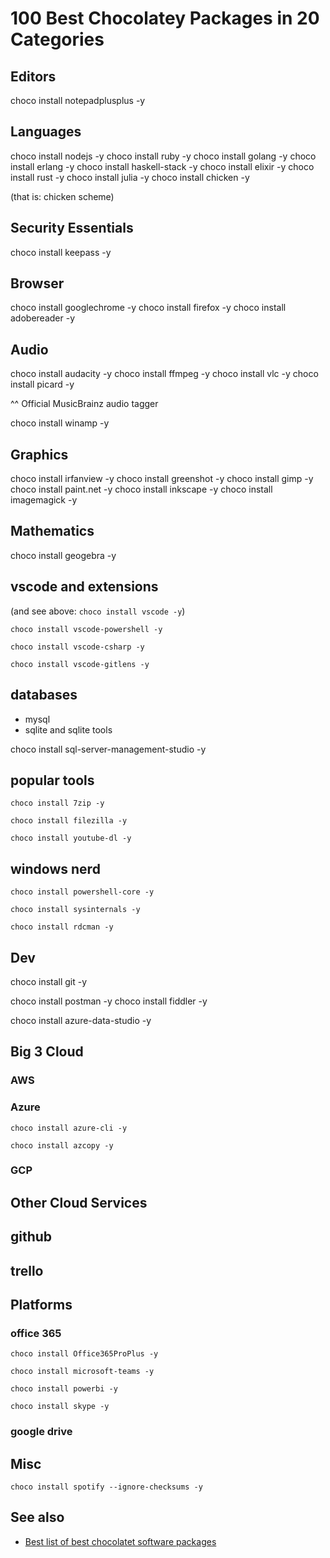 ﻿# 100 Best Chocolatey Packages in 20 Categories

## Editors

choco install notepadplusplus -y

## Languages

choco install nodejs -y
choco install ruby -y
choco install golang -y
choco install erlang -y
choco install haskell-stack -y
choco install elixir -y
choco install rust -y
choco install julia -y
choco install chicken -y

(that is: chicken scheme)


## Security Essentials

choco install keepass -y

## Browser
choco install googlechrome -y
choco install firefox -y
choco install adobereader -y

## Audio
choco install audacity -y
choco install ffmpeg -y
choco install vlc -y
choco install picard -y

^^ Official MusicBrainz audio tagger

choco install winamp -y

## Graphics

choco install irfanview -y
choco install greenshot -y
choco install gimp -y
choco install paint.net -y
choco install inkscape -y
choco install imagemagick -y

## Mathematics

choco install geogebra -y



## vscode and extensions

(and see above: `choco install vscode -y`)

	choco install vscode-powershell -y

	choco install vscode-csharp -y

	choco install vscode-gitlens -y

## databases

- mysql
- sqlite and sqlite tools

choco install sql-server-management-studio -y

## popular tools

	choco install 7zip -y

	choco install filezilla -y

	choco install youtube-dl -y

## windows nerd

	choco install powershell-core -y

	choco install sysinternals -y

	choco install rdcman -y

## Dev

choco install git -y

choco install postman -y
choco install fiddler -y

choco install azure-data-studio -y

## Big 3 Cloud

### AWS

### Azure

	choco install azure-cli -y

	choco install azcopy -y

### GCP

## Other Cloud Services

## github

## trello

## Platforms

### office 365

	choco install Office365ProPlus -y

	choco install microsoft-teams -y

	choco install powerbi -y

	choco install skype -y


### google drive


## Misc

	choco install spotify --ignore-checksums -y

## See also

- [Best list of best chocolatet software packages](https://blog.atwork.at/post/install-your-essential-software-with-Chocolatey)